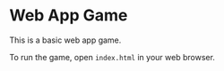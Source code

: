 # Web App Game

This is a basic web app game.

To run the game, open `index.html` in your web browser.
